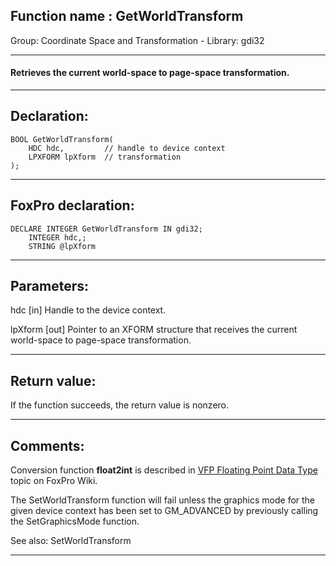 
## Function name : GetWorldTransform
Group: Coordinate Space and Transformation - Library: gdi32    
***  


#### Retrieves the current world-space to page-space transformation.
***  


## Declaration:
```foxpro  
BOOL GetWorldTransform(
	HDC hdc,         // handle to device context
	LPXFORM lpXform  // transformation
);  
```  
***  


## FoxPro declaration:
```foxpro  
DECLARE INTEGER GetWorldTransform IN gdi32;
	INTEGER hdc,;
	STRING @lpXform  
```  
***  


## Parameters:
hdc 
[in] Handle to the device context. 

lpXform 
[out] Pointer to an XFORM structure that receives the current world-space to page-space transformation. 
  
***  


## Return value:
If the function succeeds, the return value is nonzero.  
***  


## Comments:
Conversion function <Strong>float2int</Strong> is described in <a href="http://fox.wikis.com/wc.dll?Wiki~VFPFloatingPointDataType">VFP Floating Point Data Type</a> topic on FoxPro Wiki.  
  
The SetWorldTransform function will fail unless the graphics mode for the given device context has been set to GM_ADVANCED by previously calling the SetGraphicsMode function.  
  
See also: SetWorldTransform   
  
***  

